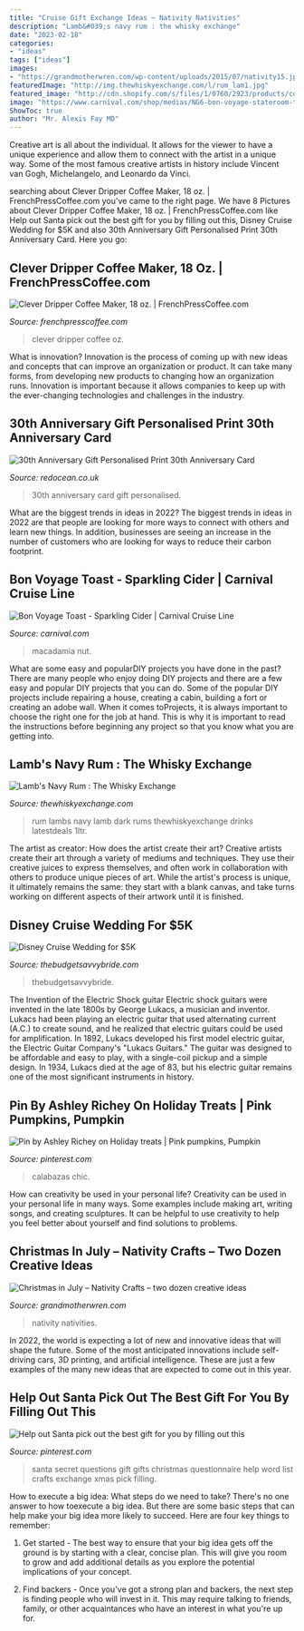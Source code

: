 ```yaml
---
title: "Cruise Gift Exchange Ideas ~ Nativity Nativities"
description: "Lamb&#039;s navy rum : the whisky exchange"
date: "2023-02-18"
categories:
- "ideas"
tags: ["ideas"]
images:
- "https://grandmotherwren.com/wp-content/uploads/2015/07/nativity15.jpg"
featuredImage: "http://img.thewhiskyexchange.com/l/rum_lam1.jpg"
featured_image: "http://cdn.shopify.com/s/files/1/0760/2923/products/coffee-press-clever-dripper-large-18-oz-full-immersion-coffee-dripper-3_800x.jpg?v=1558727862"
image: "https://www.carnival.com/shop/medias/NG6-bon-voyage-stateroom-toast-package-sparkling-cider-01.jpg?context=bWFzdGVyfGltYWdlc3wxMDM5NjY4fGltYWdlL2pwZWd8aW1hZ2VzL2hkZi9oZDQvODgwNTIxOTY2MzkwMi5qcGd8NjcyNTQ0Njc3N2Y1Yzg5MzI5ZWIwZjhjNDA1NzgzNjhhNDZlNWFjMmI2ZTNiMzgzODU2YjhhYTE4MzhlMjk5Mw&amp;w=700&amp;h=550"
ShowToc: true
author: "Mr. Alexis Fay MD"
---
```



Creative art is all about the individual. It allows for the viewer to have a unique experience and allow them to connect with the artist in a unique way. Some of the most famous creative artists in history include Vincent van Gogh, Michelangelo, and Leonardo da Vinci.

	

		
searching about Clever Dripper Coffee Maker, 18 oz. | FrenchPressCoffee.com you've came to the right page. We have 8 Pictures about Clever Dripper Coffee Maker, 18 oz. | FrenchPressCoffee.com like Help out Santa pick out the best gift for you by filling out this, Disney Cruise Wedding for $5K and also 30th Anniversary Gift Personalised Print 30th Anniversary Card. Here you go:
		
    
## Clever Dripper Coffee Maker, 18 Oz. | FrenchPressCoffee.com

<img loading=lazy src="http://cdn.shopify.com/s/files/1/0760/2923/products/coffee-press-clever-dripper-large-18-oz-full-immersion-coffee-dripper-3_800x.jpg?v=1558727862" onerror="this.onerror=null;this.src='https://tse4.mm.bing.net/th?id=OIP.HH0mblq2l-E-VD43CEYZggHaHa&amp;pid=15.1';" alt="Clever Dripper Coffee Maker, 18 oz. | FrenchPressCoffee.com">

_Source: frenchpresscoffee.com_

>clever dripper coffee oz. 

	

What is innovation?
Innovation is the process of coming up with new ideas and concepts that can improve an organization or product. It can take many forms, from developing new products to changing how an organization runs. Innovation is important because it allows companies to keep up with the ever-changing technologies and challenges in the industry.

    
## 30th Anniversary Gift Personalised Print 30th Anniversary Card

<img loading=lazy src="https://www.redocean.co.uk/image/cache/products/16187/image03_2000-1500x1500.jpg" onerror="this.onerror=null;this.src='https://tse1.mm.bing.net/th?id=OIP.W6VMDzI26q5HK0vZE0VysQHaHa&amp;pid=15.1';" alt="30th Anniversary Gift Personalised Print 30th Anniversary Card">

_Source: redocean.co.uk_

>30th anniversary card gift personalised. 

	

What are the biggest trends in ideas in 2022?
The biggest trends in ideas in 2022 are that people are looking for more ways to connect with others and learn new things. In addition, businesses are seeing an increase in the number of customers who are looking for ways to reduce their carbon footprint.

    
## Bon Voyage Toast - Sparkling Cider | Carnival Cruise Line

<img loading=lazy src="https://www.carnival.com/shop/medias/NG6-bon-voyage-stateroom-toast-package-sparkling-cider-01.jpg?context=bWFzdGVyfGltYWdlc3wxMDM5NjY4fGltYWdlL2pwZWd8aW1hZ2VzL2hkZi9oZDQvODgwNTIxOTY2MzkwMi5qcGd8NjcyNTQ0Njc3N2Y1Yzg5MzI5ZWIwZjhjNDA1NzgzNjhhNDZlNWFjMmI2ZTNiMzgzODU2YjhhYTE4MzhlMjk5Mw&amp;w=700&amp;h=550" onerror="this.onerror=null;this.src='https://tse4.mm.bing.net/th?id=OIP.pf3hobaVEuJTiikcPFtfIAHaF0&amp;pid=15.1';" alt="Bon Voyage Toast - Sparkling Cider | Carnival Cruise Line">

_Source: carnival.com_

>macadamia nut. 

	

What are some easy and popularDIY projects you have done in the past?
There are many people who enjoy doing DIY projects and there are a few easy and popular DIY projects that you can do. Some of the popular DIY projects include repairing a house, creating a cabin, building a fort or creating an adobe wall. When it comes toProjects, it is always important to choose the right one for the job at hand. This is why it is important to read the instructions before beginning any project so that you know what you are getting into.

    
## Lamb&#039;s Navy Rum : The Whisky Exchange

<img loading=lazy src="http://img.thewhiskyexchange.com/l/rum_lam1.jpg" onerror="this.onerror=null;this.src='https://tse2.mm.bing.net/th?id=OIP.P4KMPcEuyq9vrIF9GEsgyAHaJ4&amp;pid=15.1';" alt="Lamb&#039;s Navy Rum : The Whisky Exchange">

_Source: thewhiskyexchange.com_

>rum lambs navy lamb dark rums thewhiskyexchange drinks latestdeals 1ltr. 

	

The artist as creator: How does the artist create their art?
Creative artists create their art through a variety of mediums and techniques. They use their creative juices to express themselves, and often work in collaboration with others to produce unique pieces of art. While the artist's process is unique, it ultimately remains the same: they start with a blank canvas, and take turns working on different aspects of their artwork until it is finished.

    
## Disney Cruise Wedding For $5K

<img loading=lazy src="https://q9h7k7d8.rocketcdn.me/wp-content/uploads/2020/04/Disney-Cruise-Wedding-for-5K_0016.jpg" onerror="this.onerror=null;this.src='https://tse3.mm.bing.net/th?id=OIP.VYdUla1rsHeLtYaCWx_lggHaLH&amp;pid=15.1';" alt="Disney Cruise Wedding for $5K">

_Source: thebudgetsavvybride.com_

>thebudgetsavvybride. 

	

The Invention of the Electric Shock guitar
Electric shock guitars were invented in the late 1800s by George Lukacs, a musician and inventor. Lukacs had been playing an electric guitar that used alternating current (A.C.) to create sound, and he realized that electric guitars could be used for amplification. In 1892, Lukacs developed his first model electric guitar, the Electric Guitar Company's "Lukacs Guitars." The guitar was designed to be affordable and easy to play, with a single-coil pickup and a simple design. In 1934, Lukacs died at the age of 83, but his electric guitar remains one of the most significant instruments in history.

    
## Pin By Ashley Richey On Holiday Treats | Pink Pumpkins, Pumpkin

<img loading=lazy src="https://i.pinimg.com/736x/71/89/40/718940cd99c1be11c5e37cf229c44f10--pink-pumpkins-fall-pumpkins.jpg" onerror="this.onerror=null;this.src='https://tse4.mm.bing.net/th?id=OIP.6GnKC9qLL6T-IaVk_Jko9QHaHa&amp;pid=15.1';" alt="Pin by Ashley Richey on Holiday treats | Pink pumpkins, Pumpkin">

_Source: pinterest.com_

>calabazas chic. 

	

How can creativity be used in your personal life?
Creativity can be used in your personal life in many ways. Some examples include making art, writing songs, and creating sculptures. It can be helpful to use creativity to help you feel better about yourself and find solutions to problems.

    
## Christmas In July – Nativity Crafts – Two Dozen Creative Ideas

<img loading=lazy src="https://grandmotherwren.com/wp-content/uploads/2015/07/nativity15.jpg" onerror="this.onerror=null;this.src='https://tse4.mm.bing.net/th?id=OIP.x6zQR4F8a9qTw4KZdNQLzAHaLH&amp;pid=15.1';" alt="Christmas in July – Nativity Crafts – two dozen creative ideas">

_Source: grandmotherwren.com_

>nativity nativities. 

	

In 2022, the world is expecting a lot of new and innovative ideas that will shape the future. Some of the most anticipated innovations include self-driving cars, 3D printing, and artificial intelligence. These are just a few examples of the many new ideas that are expected to come out in this year.

    
## Help Out Santa Pick Out The Best Gift For You By Filling Out This

<img loading=lazy src="https://i.pinimg.com/736x/28/cc/07/28cc07b681869b40000071942e636130--questionnaire-best-gifts.jpg" onerror="this.onerror=null;this.src='https://tse1.mm.bing.net/th?id=OIP.xKQJPj8vJJEYiFjL3017eAHaNJ&amp;pid=15.1';" alt="Help out Santa pick out the best gift for you by filling out this">

_Source: pinterest.com_

>santa secret questions gift gifts christmas questionnaire help word list crafts exchange xmas pick filling. 

	

How to execute a big idea: What steps do we need to take?
There's no one answer to how toexecute a big idea. But there are some basic steps that can help make your big idea more likely to succeed. Here are four key things to remember: 
1. Get started - The best way to ensure that your big idea gets off the ground is by starting with a clear, concise plan. This will give you room to grow and add additional details as you explore the potential implications of your concept. 

2. Find backers - Once you've got a strong plan and backers, the next step is finding people who will invest in it. This may require talking to friends, family, or other acquaintances who have an interest in what you're up for.

